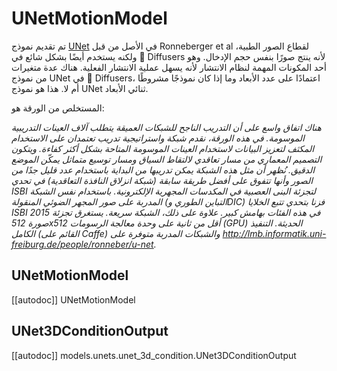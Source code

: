 # UNetMotionModel

تم تقديم نموذج [UNet](https://huggingface.co/papers/1505.04597) في الأصل من قبل Ronneberger et al لقطاع الصور الطبية، ولكنه يستخدم أيضًا بشكل شائع في 🤗 Diffusers لأنه ينتج صورًا بنفس حجم الإدخال. وهو أحد المكونات المهمة لنظام الانتشار لأنه يسهل عملية الانتشار الفعلية. هناك عدة متغيرات من نموذج UNet في 🤗 Diffusers، اعتمادًا على عدد الأبعاد وما إذا كان نموذجًا مشروطًا أم لا. هذا هو نموذج UNet ثنائي الأبعاد.

المستخلص من الورقة هو:

*هناك اتفاق واسع على أن التدريب الناجح للشبكات العميقة يتطلب آلاف العينات التدريبية الموسومة. في هذه الورقة، نقدم شبكة واستراتيجية تدريب تعتمدان على الاستخدام المكثف لتعزيز البيانات لاستخدام العينات الموسومة المتاحة بشكل أكثر كفاءة. ويتكون التصميم المعماري من مسار تعاقدي لالتقاط السياق ومسار توسيع متماثل يمكّن الموضع الدقيق. نُظهر أن مثل هذه الشبكة يمكن تدريبها من البداية باستخدام عدد قليل جدًا من الصور وأنها تتفوق على أفضل طريقة سابقة (شبكة انزلاق النافذة التعاقدية) في تحدي ISBI لتجزئة البنى العصبية في المكدسات المجهرية الإلكترونية. باستخدام نفس الشبكة المدربة على صور المجهر الضوئي المنقولة (التباين الطوري وDIC) فزنا بتحدي تتبع الخلايا ISBI 2015 في هذه الفئات بهامش كبير. علاوة على ذلك، الشبكة سريعة. يستغرق تجزئة صورة 512x512 أقل من ثانية على وحدة معالجة الرسومات (GPU) الحديثة. التنفيذ الكامل (القائم على Caffe) والشبكات المدربة متوفرة على http://lmb.informatik.uni-freiburg.de/people/ronneber/u-net.*

## UNetMotionModel

[[autodoc]] UNetMotionModel

## UNet3DConditionOutput

[[autodoc]] models.unets.unet_3d_condition.UNet3DConditionOutput